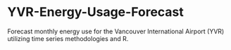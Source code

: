 # YVR-Energy-Usage-Forecast
Forecast monthly energy use for the Vancouver International Airport (YVR) utilizing time series methodologies and R.
